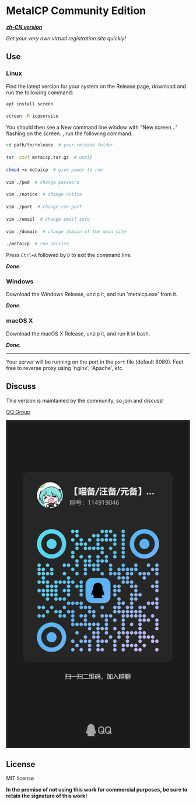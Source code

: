 # MetaICP Community Edition

[***zh-CN version***](README_zh.md)

*Get your very own virtual registration site quickly!*

## Use

### Linux

Find the latest version for your system on the Release page, download and run the following command:

```bash
apt install screen

screen -R icpservice
```

You should then see a New command line window with "New screen..." flashing on the screen. , run the following command:

```bash
cd path/to/release  # your release folder 

tar -zxvf metaicp.tar.gz  # unzip

chmod +x metaicp  # give power to run

vim ./pwd  # change password

vim ./notice  # change notice

vim ./port  # change run port

vim ./email  # change email info

vim ./domain  # change domain of the main site

./metaicp  # run service

```

Press `Ctrl+A` followed by `D` to exit the command line.

***Done.***


### Windows

Download the Windows Release, unzip it, and run 'metaicp.exe' from it.

***Done.***

### macOS X

Download the macOS X Release, unzip it, and run it in bash.

***Done.***

---

Your server will be running on the port in the `port` file (default 8080). Feel free to reverse proxy using 'nginx', 'Apache', etc.

## Discuss

This version is maintained by the community, so join and discuss!

[QQ Group](https://qm.qq.com/q/i34THscWk0)

![QQ QRcode](bin/qq.jpg)

## License

MIT license

**In the premise of not using this work for commercial purposes, be sure to retain the signature of this work!**
